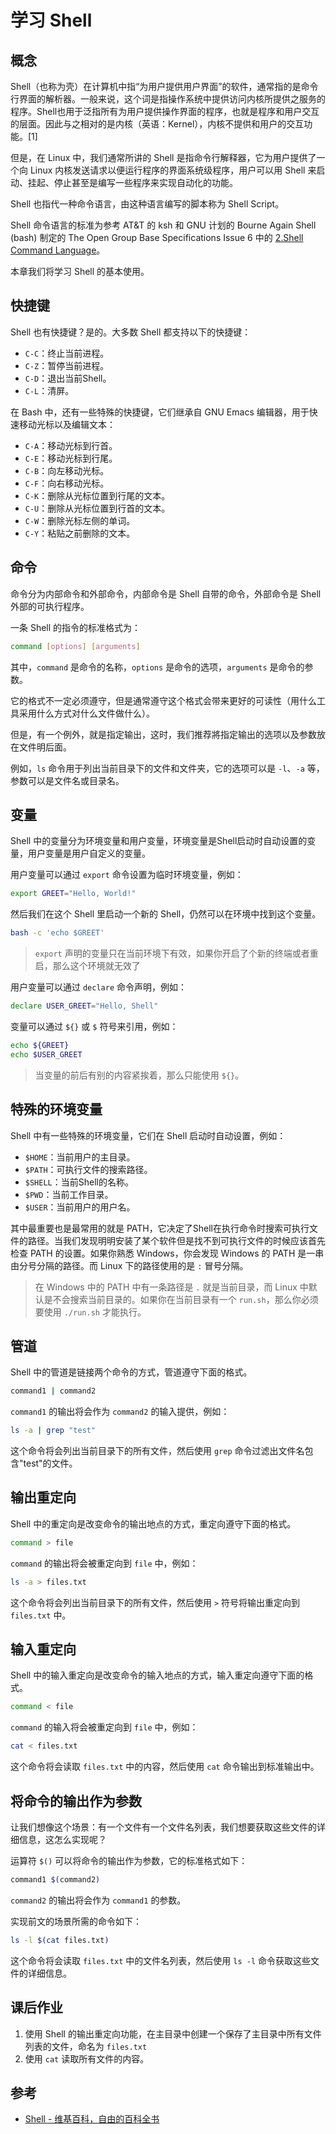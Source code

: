 # 学习 Shell

## 概念

Shell（也称为壳）在计算机中指“为用户提供用户界面”的软件，通常指的是命令行界面的解析器。一般来说，这个词是指操作系统中提供访问内核所提供之服务的程序。Shell也用于泛指所有为用户提供操作界面的程序，也就是程序和用户交互的层面。因此与之相对的是内核（英语：Kernel），内核不提供和用户的交互功能。[1]

但是，在 Linux 中，我们通常所讲的 Shell 是指命令行解释器，它为用户提供了一个向 Linux 内核发送请求以便运行程序的界面系统级程序，用户可以用 Shell 来启动、挂起、停止甚至是编写一些程序来实现自动化的功能。

Shell 也指代一种命令语言，由这种语言编写的脚本称为 Shell Script。

Shell 命令语言的标准为参考 AT&T 的 ksh 和 GNU 计划的 Bourne Again Shell (bash) 制定的 The Open Group Base Specifications Issue 6 中的 [2.Shell Command Language](https://pubs.opengroup.org/onlinepubs/9690949599/utilities/xcu_chap02.html)。

本章我们将学习 Shell 的基本使用。

## 快捷键

Shell 也有快捷键？是的。大多数 Shell 都支持以下的快捷键：

- `C-C`：终止当前进程。
- `C-Z`：暂停当前进程。
- `C-D`：退出当前Shell。
- `C-L`：清屏。

在 Bash 中，还有一些特殊的快捷键，它们继承自 GNU Emacs 编辑器，用于快速移动光标以及编辑文本：

- `C-A`：移动光标到行首。
- `C-E`：移动光标到行尾。
- `C-B`：向左移动光标。
- `C-F`：向右移动光标。
- `C-K`：删除从光标位置到行尾的文本。
- `C-U`：删除从光标位置到行首的文本。
- `C-W`：删除光标左侧的单词。
- `C-Y`：粘贴之前删除的文本。

## 命令

命令分为内部命令和外部命令，内部命令是 Shell 自带的命令，外部命令是 Shell 外部的可执行程序。

一条 Shell 的指令的标准格式为：

```sh
command [options] [arguments]
```

其中，`command` 是命令的名称，`options` 是命令的选项，`arguments` 是命令的参数。

它的格式不一定必须遵守，但是通常遵守这个格式会带来更好的可读性（用什么工具采用什么方式对什么文件做什么）。

但是，有一个例外，就是指定输出，这时，我们推荐將指定输出的选项以及参数放在文件明后面。

例如，`ls` 命令用于列出当前目录下的文件和文件夹，它的选项可以是 `-l`、`-a` 等，参数可以是文件名或目录名。

## 变量

Shell 中的变量分为环境变量和用户变量，环境变量是Shell启动时自动设置的变量，用户变量是用户自定义的变量。

用户变量可以通过 `export` 命令设置为临时环境变量，例如：

```sh
export GREET="Hello, World!"
```

然后我们在这个 Shell 里启动一个新的 Shell，仍然可以在环境中找到这个变量。

```sh
bash -c 'echo $GREET'
```

> `export` 声明的变量只在当前环境下有效，如果你开启了个新的终端或者重启，那么这个环境就无效了

用户变量可以通过 `declare` 命令声明，例如：

```sh
declare USER_GREET="Hello, Shell"
```

变量可以通过 `${}` 或 `$` 符号来引用，例如：

```sh
echo ${GREET}
echo $USER_GREET
```

> 当变量的前后有别的内容紧挨着，那么只能使用 `${}`。

## 特殊的环境变量

Shell 中有一些特殊的环境变量，它们在 Shell 启动时自动设置，例如：

- `$HOME`：当前用户的主目录。
- `$PATH`：可执行文件的搜索路径。
- `$SHELL`：当前Shell的名称。
- `$PWD`：当前工作目录。
- `$USER`：当前用户的用户名。

其中最重要也是最常用的就是 PATH，它决定了Shell在执行命令时搜索可执行文件的路径。当我们发现明明安装了某个软件但是找不到可执行文件的时候应该首先检查 PATH 的设置。如果你熟悉 Windows，你会发现 Windows 的 PATH 是一串由分号分隔的路径。而 Linux 下的路径使用的是 `:` 冒号分隔。

> 在 Windows 中的 PATH 中有一条路径是 `.` 就是当前目录，而 Linux 中默认是不会搜索当前目录的。如果你在当前目录有一个 `run.sh`，那么你必须要使用 `./run.sh` 才能执行。

## 管道

Shell 中的管道是链接两个命令的方式，管道遵守下面的格式。

```sh
command1 | command2
```

`command1` 的输出将会作为 `command2` 的输入提供，例如：

```sh
ls -a | grep "test"
```

这个命令将会列出当前目录下的所有文件，然后使用 `grep` 命令过滤出文件名包含"test"的文件。

## 输出重定向

Shell 中的重定向是改变命令的输出地点的方式，重定向遵守下面的格式。

```sh
command > file
```

`command` 的输出将会被重定向到 `file` 中，例如：

```sh
ls -a > files.txt
```

这个命令将会列出当前目录下的所有文件，然后使用 `>` 符号将输出重定向到 `files.txt` 中。

## 输入重定向

Shell 中的输入重定向是改变命令的输入地点的方式，输入重定向遵守下面的格式。

```sh
command < file
```

`command` 的输入将会被重定向到 `file` 中，例如：

```sh
cat < files.txt
```

这个命令将会读取 `files.txt` 中的内容，然后使用 `cat` 命令输出到标准输出中。

## 将命令的输出作为参数

让我们想像这个场景：有一个文件有一个文件名列表，我们想要获取这些文件的详细信息，这怎么实现呢？

运算符 `$()` 可以将命令的输出作为参数，它的标准格式如下：

```sh
command1 $(command2)
```

`command2` 的输出将会作为 `command1` 的参数。

实现前文的场景所需的命令如下：

```sh
ls -l $(cat files.txt)
```

这个命令将会读取 `files.txt` 中的文件名列表，然后使用 `ls -l` 命令获取这些文件的详细信息。

## 课后作业

1. 使用 Shell 的输出重定向功能，在主目录中创建一个保存了主目录中所有文件列表的文件，命名为 `files.txt`
2. 使用 `cat` 读取所有文件的内容。

## 参考

- [Shell - 维基百科，自由的百科全书](https://zh.wikipedia.org/wiki/Shell)